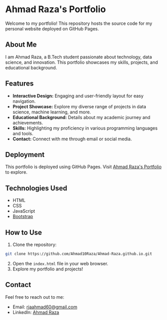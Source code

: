 
# Ahmad Raza's Portfolio

Welcome to my portfolio! This repository hosts the source code for my personal website deployed on GitHub Pages.

## About Me

I am Ahmad Raza, a B.Tech student passionate about technology, data science, and innovation. This portfolio showcases my skills, projects, and educational background.

## Features

- **Interactive Design:** Engaging and user-friendly layout for easy navigation.
- **Project Showcase:** Explore my diverse range of projects in data science, machine learning, and more.
- **Educational Background:** Details about my academic journey and achievements.
- **Skills:** Highlighting my proficiency in various programming languages and tools.
- **Contact:** Connect with me through email or social media.

## Deployment

This portfolio is deployed using GitHub Pages. Visit [Ahmad Raza&#39;s Portfolio](https://ahmad10raza.github.io/Ahmad-Raza.github.io/) to explore.

## Technologies Used

- HTML
- CSS
- JavaScript
- [Bootstrap](https://getbootstrap.com/)

## How to Use

1. Clone the repository:

```bash
git clone https://github.com/Ahmad10Raza/Ahmad-Raza.github.io.git
```

2. Open the `index.html` file in your web browser.
3. Explore my portfolio and projects!

## Contact

Feel free to reach out to me:

- Email: [rjaahmad60@gmail.com](mailto:rjaahmad60@gmail.com)
- LinkedIn: [Ahmad Raza](https://www.linkedin.com/in/ahmad10raza/)
